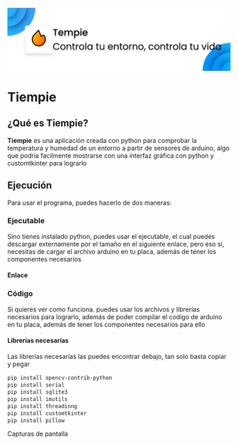 ![](https://github.com/RafaelAlejandro20/tiempie/blob/c47cbcecda2badd26b3e4f9f9a49de54245eb658/tempie.png)

# Tiempie

## ¿Qué es Tiempie?

<strong>Tiempie</strong> es una aplicación creada con python para comprobar la temperatura y humedad de un entorno a partir de sensores de arduino, algo que podría facilmente mostrarse con una interfaz gráfica con python y customtkinter para lograrlo

## Ejecución

Para usar el programa, puedes hacerlo de dos maneras:

### Ejecutable

Sino tienes instalado python, puedes usar el ejecutable, el cual puedes descargar externamente por el tamaño en el siguiente enlace, pero eso sí, necesitas de cargar el archivo arduino en tu placa, además de tener los componentes necesarios

#### Enlace



### Código

Si quieres ver como funciona. puedes usar los archivos y librerías necesarios para lograrlo, además de poder compilar el codigo de arduino en tu placa, además de tener los componentes necesarios para ello

#### Librerías necesarías

Las librerías necesarías las puedes encontrar debajo, tan solo basta copiar y pegar

```
pip install opencv-contrib-python
pip install serial
pip install sqlite3
pip install imutils
pip install threadinng
pip install customtkinter
pip install pillow
```

Capturas de pantalla

![]()

![]()
